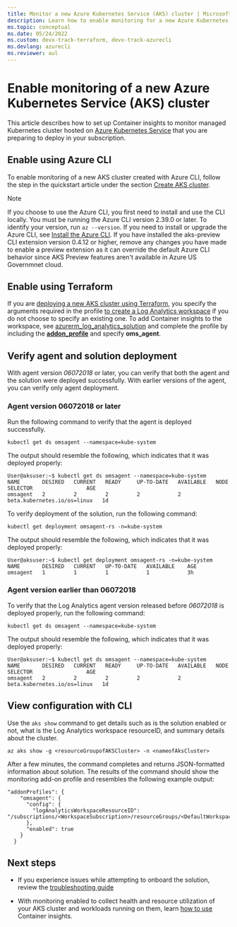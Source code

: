 ```yaml
---
title: Monitor a new Azure Kubernetes Service (AKS) cluster | Microsoft Docs
description: Learn how to enable monitoring for a new Azure Kubernetes Service (AKS) cluster with Container insights subscription.
ms.topic: conceptual
ms.date: 05/24/2022
ms.custom: devx-track-terraform, devx-track-azurecli 
ms.devlang: azurecli
ms.reviewer: aul
---
```


# Enable monitoring of a new Azure Kubernetes Service (AKS) cluster

This article describes how to set up Container insights to monitor managed Kubernetes cluster hosted on [Azure Kubernetes Service](../../aks/index.yml) that you are preparing to deploy in your subscription.


## Enable using Azure CLI

To enable monitoring of a new AKS cluster created with Azure CLI, follow the step in the quickstart article under the section [Create AKS cluster](../../aks/learn/quick-kubernetes-deploy-cli.md).  

>[!NOTE]
>If you choose to use the Azure CLI, you first need to install and use the CLI locally. You must be running the Azure CLI version 2.39.0 or later. To identify your version, run `az --version`. If you need to install or upgrade the Azure CLI, see [Install the Azure CLI](/cli/azure/install-azure-cli). 
>If you have installed the aks-preview CLI extension version 0.4.12 or higher, remove any changes you have made to enable a preview extension as it can override the default Azure CLI behavior since AKS Preview features aren't available in Azure US Governmnet cloud.

## Enable using Terraform

If you are [deploying a new AKS cluster using Terraform](/azure/developer/terraform/create-k8s-cluster-with-tf-and-aks), you specify the arguments required in the profile [to create a Log Analytics workspace](https://registry.terraform.io/providers/hashicorp/azurerm/latest/docs/resources/log_analytics_workspace) if you do not choose to specify an existing one. To add Container insights to the workspace, see [azurerm_log_analytics_solution](https://registry.terraform.io/providers/hashicorp/azurerm/latest/docs/resources/log_analytics_solution) and complete the profile by including the [**addon_profile**](https://registry.terraform.io/providers/hashicorp/azurerm/latest/docs/resources/kubernetes_cluster) and specify **oms_agent**. 

## Verify agent and solution deployment
With agent version *06072018* or later, you can verify that both the agent and the solution were deployed successfully. With earlier versions of the agent, you can verify only agent deployment.

### Agent version 06072018 or later
Run the following command to verify that the agent is deployed successfully. 

```
kubectl get ds omsagent --namespace=kube-system
```

The output should resemble the following, which indicates that it was deployed properly:

```
User@aksuser:~$ kubectl get ds omsagent --namespace=kube-system 
NAME       DESIRED   CURRENT   READY     UP-TO-DATE   AVAILABLE   NODE SELECTOR                 AGE
omsagent   2         2         2         2            2           beta.kubernetes.io/os=linux   1d
```  

To verify deployment of the solution, run the following command:

```
kubectl get deployment omsagent-rs -n=kube-system
```

The output should resemble the following, which indicates that it was deployed properly:

```
User@aksuser:~$ kubectl get deployment omsagent-rs -n=kube-system 
NAME       DESIRED   CURRENT   UP-TO-DATE   AVAILABLE    AGE
omsagent   1         1         1            1            3h
```

### Agent version earlier than 06072018

To verify that the Log Analytics agent version released before *06072018* is deployed properly, run the following command:  

```
kubectl get ds omsagent --namespace=kube-system
```

The output should resemble the following, which indicates that it was deployed properly:  

```
User@aksuser:~$ kubectl get ds omsagent --namespace=kube-system 
NAME       DESIRED   CURRENT   READY     UP-TO-DATE   AVAILABLE   NODE SELECTOR                 AGE
omsagent   2         2         2         2            2           beta.kubernetes.io/os=linux   1d
```  

## View configuration with CLI
Use the `aks show` command to get details such as is the solution enabled or not, what is the Log Analytics workspace resourceID, and summary details about the cluster.  

```azurecli
az aks show -g <resourceGroupofAKSCluster> -n <nameofAksCluster>
```

After a few minutes, the command completes and returns JSON-formatted information about solution.  The results of the command should show the monitoring add-on profile and resembles the following example output:

```
"addonProfiles": {
    "omsagent": {
      "config": {
        "logAnalyticsWorkspaceResourceID": "/subscriptions/<WorkspaceSubscription>/resourceGroups/<DefaultWorkspaceRG>/providers/Microsoft.OperationalInsights/workspaces/<defaultWorkspaceName>"
      },
      "enabled": true
    }
  }
```

## Next steps

* If you experience issues while attempting to onboard the solution, review the [troubleshooting guide](container-insights-troubleshoot.md)

* With monitoring enabled to collect health and resource utilization of your AKS cluster and workloads running on them, learn [how to use](container-insights-analyze.md) Container insights.

